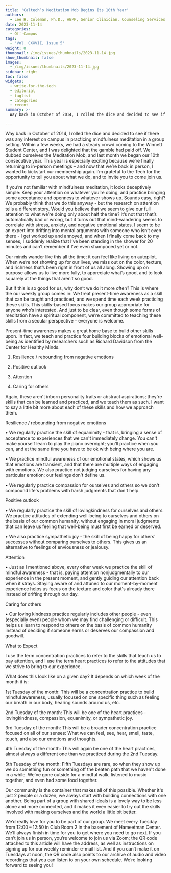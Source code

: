 ```yaml
---
title: 'Caltech’s Meditation Mob Begins Its 10th Year'
authors:
  - Lee H. Coleman, Ph.D., ABPP, Senior Clinician, Counseling Services
date: 2023-11-14
categories:
  - Off-Campus
tags:
  - 'Vol. CXXVII, Issue 5'
weight: 0
thumbnail: /img/issues/thumbnails/2023-11-14.jpg
show_thumbnail: false
images:
  - /img/issues/thumbnails/2023-11-14.jpg
sidebar: right
toc: false
widgets:
  - write-for-the-tech
  - editorial
  - taglist
  - categories
  - recent
summary: >-
  Way back in October of 2014, I rolled the dice and decided to see if there was any interest on campus in practicing mindfulness meditation in a group setting.  Within a few weeks, we had a steady crowd coming to the Winnett Student Center, and I was delighted that the gamble had paid off.  We dubbed ourselves the Meditation Mob, and last month we began our 10th consecutive year.  This year is especially exciting because  we’re finally returning to in-person meetings – and now that we’re back in person, I wanted to kickstart our membership again.  I’m grateful to the Tech for the opportunity to tell you about what we do, and to invite you to come join us.

---
```


Way back in October of 2014, I rolled the dice and decided to see if there was any interest on campus in practicing mindfulness meditation in a group setting.  Within a few weeks, we had a steady crowd coming to the Winnett Student Center, and I was delighted that the gamble had paid off.  We dubbed ourselves the Meditation Mob, and last month we began our 10th consecutive year.  This year is especially exciting because  we’re finally returning to in-person meetings – and now that we’re back in person, I wanted to kickstart our membership again.  I’m grateful to the Tech for the opportunity to tell you about what we do, and to invite you to come join us.

If you’re not familiar with mindfulness meditation, it looks deceptively simple: Keep your attention on whatever you’re doing, and practice bringing some acceptance and openness to whatever shows up.  Sounds easy, right?  We probably think that we do this anyway - but the research on attention tells a different story.  Would you believe that we seem to give our full attention to what we’re doing only about half the time?  It’s not that that’s automatically bad or wrong, but it turns out that mind-wandering seems to correlate with stress, anxiety, and negative emotional states.  I seem to be an expert into drifting into mental arguments with someone who isn’t even there - I get worked up and annoyed, and when I finally come back to my senses, I suddenly realize that I’ve been standing in the shower for 20 minutes and can’t remember if I’ve even shampooed yet or not.

Our minds wander like this all the time; it can feel like living on autopilot.  When we’re not showing up for our lives, we miss out on the color, texture, and richness that’s been right in front of us all along.  Showing up on purpose allows us to live more fully, to appreciate what’s good, and to look squarely at the things that aren’t so good.

But if this is so good for us, why don’t we do it more often?  This is where the our weekly group comes in: We treat present-time awareness as a skill that can be taught and practiced, and we spend time each week practicing these skills.  This skills-based focus makes our group appropriate for anyone who’s interested.  And just to be clear, even though some forms of meditation have a spiritual component, we’re committed to teaching these skills from a secular perspective – everyone is welcome.

Present-time awareness makes a great home base to build other skills upon.  In fact, we teach and practice four building blocks of emotional well-being as identified by researchers such as Richard Davidson from the Center for Healthy Minds.

1.	Resilience / rebounding from negative emotions

2.	Positive outlook

3.	Attention

4.	Caring for others

Again, these aren't inborn personality traits or abstract aspirations; they're skills that can be learned and practiced, and we teach them as such.  I want to say a little bit more about each of these skills and how we approach them.  

Resilience / rebounding from negative emotions

•	We regularly practice the skill of equanimity - that is, bringing a sense of acceptance to experiences that we can't immediately change. You can't make yourself learn to play the piano overnight; you'll practice when you can, and at the same time you have to be ok with being where you are.

•	We practice mindful awareness of our emotional states, which shows us that emotions are transient, and that there are multiple ways of engaging with emotions. We also practice not judging ourselves for having any particular emotion; our feelings don't define us.

•	We regularly practice compassion for ourselves and others so we don't compound life's problems with harsh judgments that don't help.

Positive outlook

•	We regularly practice the skill of lovingkindness for ourselves and others. We practice attitudes of extending well-being to ourselves and others on the basis of our common humanity, without engaging in moral judgments that can leave us feeling that well-being must first be earned or deserved.

•	We also practice sympathetic joy - the skill of being happy for others' successes without comparing ourselves to others. This gives us an alternative to feelings of enviousness or jealousy.

Attention

•	Just as I mentioned above, every other week we practice the skill of mindful awareness - that is, paying attention nonjudgmentally to our experience in the present moment, and gently guiding our attention back when it strays. Staying aware of and attuned to our moment-by-moment experience helps us focus on the texture and color that's already there instead of drifting through our day.

Caring for others

•	Our loving kindness practice regularly includes other people - even (especially even) people whom we may find challenging or difficult. This helps us learn to respond to others on the basis of common humanity instead of deciding if someone earns or deserves our compassion and goodwill.

What to Expect

I use the term concentration practices to refer to the skills that teach us to pay attention, and I use the term heart practices to refer to the attitudes that we strive to bring to our experience.

What does this look like on a given day? It depends on which week of the month it is:

1st Tuesday of the month: This will be a concentration practice to build mindful awareness, usually focused on one specific thing such as feeling our breath in our body, hearing sounds around us, etc.

2nd Tuesday of the month: This will be one of the heart practices - lovingkindness, compassion, equanimity, or sympathetic joy.

3rd Tuesday of the month: This will be a broader concentration practice focused on all of our senses: What we can feel, see, hear, smell, taste, touch, and also our emotions and thoughts.

4th Tuesday of the month: This will again be one of the heart practices, almost always a different one than we practiced during the 2nd Tuesday.

5th Tuesday of the month: Fifth Tuesdays are rare, so when they show up we do something fun or something off the beaten path that we haven't done in a while. We've gone outside for a mindful walk, listened to music together, and even had some food together.

Our community is the container that makes all of this possible. Whether it's just 2 people or a dozen, we always start with building connections with one another. Being part of a group with shared ideals is a lovely way to be less alone and more connected, and it makes it even easier to try out the skills involved with making ourselves and the world a little bit better.

We’d really love for you to be part of our group.  We meet every Tuesday from 12:00 – 12:50 in Club Room 2 in the basement of Hameetman Center.  We’ll always finish in time for you to get where you need to go next.  If you can’t join us in person, you’re welcome to join us via Zoom; the QR code attached to this article will have the address, as well as instructions on signing up for our weekly reminder e-mail list.  And if you can’t make it on Tuesdays at noon, the QR code also points to our archive of audio and video recordings that you can listen to on your own schedule.  We’re looking forward to seeing you!
